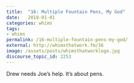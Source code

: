 ```yaml
---
title:  "16: Multiple Fountain Pens, My God"
date:   2018-01-01
categories: whims
tags:
- whims
permalink: /16-multiple-fountain-pens-my-god/
external: http://whimsthatwork.fm/16
image: /assets/posts/whimsthatworklogo.jpg
discourse_topic_id: 2253
---
```

Drew needs Joe’s help. It’s about pens.
<!--more-->
